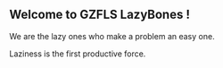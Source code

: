 ## Welcome to GZFLS LazyBones !

We are the lazy ones who make a problem an easy one.

Laziness is the first productive force.

